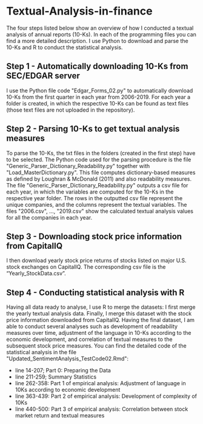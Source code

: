# Textual-Analysis-in-finance
The four steps listed below show an overview of how I conducted a textual analysis of annual reports (10-Ks). In each of the programming files you can find a more detailed description. I use Python to download and parse the 10-Ks and R to conduct the statistical analysis. 

## Step 1 - Automatically downloading 10-Ks from SEC/EDGAR server
I use the Python file code "Edgar_Forms_02.py" to automatically download 10-Ks from the first quarter in each year from 2006-2019. 
For each year a folder is created, in which the respective 10-Ks can be found as text files (those text files are not uploaded in the repository).

## Step 2 - Parsing 10-Ks to get textual analysis measures
To parse the 10-Ks, the txt files in the folders (created in the first step) have to be selected. 
The Python code used for the parsing procedure is the file "Generic_Parser_Dictionary_Readability.py" together with "Load_MasterDictionary.py". This file computes dictionary-based measures as defined by Loughran & McDonald (2011) and also readability measures. The file "Generic_Parser_Dictionary_Readability.py" outputs a csv file for each year, in which the variables are computed for the 10-Ks in the respective year folder. The rows in the outputted csv file represent the unique companies, and the columns represent the textual variables. The files "2006.csv", ..., "2019.csv" show the calculated textual analysis values for all the companies in each year.

## Step 3 - Downloading stock price information from CapitalIQ
I then download yearly stock price returns of stocks listed on major U.S. stock exchanges on CapitalIQ. The corresponding csv file is the “Yearly_StockData.csv”.

## Step 4 - Conducting statistical analysis with R 
Having all data ready to analyse, I use R to merge the datasets: I first merge the yearly textual analysis data. Finally, I merge this dataset with the stock price information downloaded from CapitalIQ. Having the final dataset, I am able to conduct several analyses such as development of readability measures over time, adjustment of the language in 10-Ks according to the economic development, and correlation of textual measures to the subsequent stock price measures. You can find the detailed code of the statistical analysis in the file "Updated_SentimentAnalysis_TestCode02.Rmd": 
  - line 14-207; Part 0: Preparing the Data 
  - line 211-259; Summary Statistics
  - line 262-358: Part 1 of empirical analysis: Adjustment of language in 10Ks according to economic development 
  - line 363-439: Part 2 of empirical analysis: Development of complexity of 10Ks
  - line 440-500: Part 3 of empirical analysis: Correlation between stock market return and textual measures

